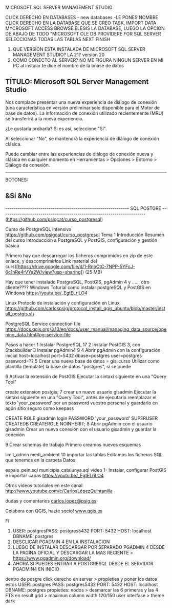 MICROSOFT SQL SERVER MANAGEMENT STUDIO

CLICK DERECHO EN DATABASES - new databases -LE PONES NOMBRE
CLICK DERECHO EN LA DATABASE QUE SE CREO TASK, IMPORT DATA
MYCROSOFT ACCESS BROWSE ELEGIS LA DATABASE,
LUEGO LA OPCION DE ABAJO DE TODO "MICROSOFT OLE DB PROVIDERE FOR SQL SERVER
SELECCIONAS TODAS LAS TABLAS  NEXT FINISH

1)  QUE VERSION ESTA INSTALADA DE MICROSOFT SQL SERVER MANAGEMENT STUDIO? LA 21? version 20
2)  COMO CONECTO AL SERVER? NO ME FIGURA NINGUN SERVER EN MI PC al instalar te  dice el nombre de la bnase de datos

TÍTULO: Microsoft SQL Server Management Studio
------------------------------

Nos complace presentar una nueva experiencia de diálogo de conexión (una característica en versión preliminar solo disponible para el Motor de base de datos). La información de conexión utilizado recientemente (MRU) se transferirá a la nueva experiencia.
 
¿Le gustaría probarla? Si es así, seleccione "Sí".
 
Al seleccionar "No", se mantendrá la experiencia de diálogo de conexión clásica.
 
Puede cambiar entre las experiencias de diálogo de conexión nueva y clásica en cualquier momento en Herramientas > Opciones > Entorno > Diálogo de conexión.

------------------------------
BOTONES:

&Sí
&No
------------------------------

------------------------------------------------------------   SQL POSTGRE    ---------------------------------------------------------------------- (https://github.com/psigcat/curso_postgresql)

Curso de PostgreSQL intensivo
https://github.com/psigcat/curso_postgresql
Tema 1 Introducción
Resumen del curso
Introducción a PostgreSQL y PostGIS, configuración y gestión básica

Primero hay que descarregar los ficheros comprimidos en zip de este enlace, y descomprimirlos
Link material del curs([https://drive.google.com/file/d/1-RnbCtC-7NPP-5YFcJ-6c1nRe4rVYa2W/view?usp=sharing]) (25 MB)

Hay que tener instalado PostgreSQL, PostGIS, pgAdmin 4 y ...... otro cliente????
Windows
Toturial como instalar postgreSQL y PostGIS en Windows https://youtu.be/_EgtELrjLO4

Linux
Protoclo de instalación y configuración en Linux https://github.com/carlospsig/protocol_install_qgis_ubuntu/blob/master/install_postgis.sh

PostgreSQL Service connection file
https://docs.qgis.org/3.10/en/docs/user_manual/managing_data_source/opening_data.html#pg-service-file

Pasos a hacer
1 Instalar PostgreSQL 17
2 Instalar PostGIS 3, con Stackbuilder
3 Instalar pgAdmin4 9
4 Abrir pgAdmin con la configuración inicial
host=localhost
port=5432
dbase=postgres
user=postgres
password=??
5 Crear una nueva base de datos = gis_curso
Utilizar como plantilla (template) la base de datos "postgres", si se puede

6 Activar la extensión de PostGIS
Ejecutar la sintaxi siguiente en una "Query Tool"

create extension postgis;
7 crear un nuevo usuario gisadmin
Ejecutar la sintaxi siguiente en una "Query Tool", antes de ejecutarlo reemplazar el texto 'your_password' por un password vuestro personal y guardarlo en agún sitio seguro como keepass

CREATE ROLE gisadmin login PASSWORD 'your_password' SUPERUSER CREATEDB CREATEROLE NOINHERIT;
8 Abrir pgAdmin con el usuario gisadmin
Crear un nueva conexión con el usuario gisadmin y guardar la conexión

9 Crear schemas de trabajo
Primero creamos nuevos esquemas

limit_admin
medi_ambient
10 importar las tablas
Editamos los ficheros SQL que tenemos en la carpeta Datos

espais_pein.sql
municipis_catalunya.sql
video 1- Instalar, configurar PostGIS e importar capas
https://youtu.be/_EgtELrjLO4

Otros vídeos tutoriales en este canal
http://www.youtube.com/c/CarlosLópezQuintanilla

dudas y comentarios
carlos.lopez@psig.es

Colabora con QGIS, hazte socio! www.qgis.es

Fí

1) USER: postgresPASS: postgres5432 PORT: 5432 HOST: localhost DBNAME: postgres
2) DESCLICAR PGADMIN 4 EN LA INSTALACION
3) LUEGO DE INSTALAR DESCARGAR POR SEPARADO PGADMIN 4 DESDE LA PAGINA OFICIAL Y DESCARGAR LA MAS RECIENTE > https://www.pgadmin.org/download/
4) AHORA SI PUEDES ENTRAR A POSTGRESQL DESDE EL SERVIDOR PGADMIN4 EN INICIO

dentro de posgre click derecho en server > propieties y poner los datos estos  USER: postgres PASS: postgres5432 PORT: 5432 HOST: localhost DBNAME: postgres
propieties: nodos > desmarcar las 6 primeras y las  4 FTS 
en result grid > maximun column width 120/150
user interfase > theme dark
